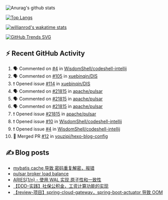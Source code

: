 ![Anurag's github stats](https://github-readme-stats.vercel.app/api?username=youzipi&show_icons=true)

[![Top Langs](https://github-readme-stats.vercel.app/api/top-langs/?username=youzipi&layout=compact)](https://github.com/anuraghazra/github-readme-stats)


[![willianrod's wakatime stats](https://github-readme-stats.vercel.app/api/wakatime?username=9dcf831f-e1e7-463e-822a-9241740bc1a1&layout=compact&langs_count=10)](https://github.com/anuraghazra/github-readme-stats)

[![GitHub Trends SVG](https://api.githubtrends.io/user/svg/youzipi/repos?time_range=one_year&loc_metric=changed&theme=classic)](https://githubtrends.io)

## ⚡ Recent GitHub Activity
<!--START_SECTION:activity-->
1. 🗣 Commented on [#4](https://github.com/WisdomShell/codeshell-intellij/issues/4#issuecomment-2100010045) in [WisdomShell/codeshell-intellij](https://github.com/WisdomShell/codeshell-intellij)
2. 🗣 Commented on [#105](https://github.com/xuebinqin/DIS/issues/105#issuecomment-2014789648) in [xuebinqin/DIS](https://github.com/xuebinqin/DIS)
3. ❗ Opened issue [#114](https://github.com/xuebinqin/DIS/issues/114) in [xuebinqin/DIS](https://github.com/xuebinqin/DIS)
4. 🗣 Commented on [#21815](https://github.com/apache/pulsar/issues/21815#issuecomment-1871089559) in [apache/pulsar](https://github.com/apache/pulsar)
5. 🗣 Commented on [#21815](https://github.com/apache/pulsar/issues/21815#issuecomment-1871066093) in [apache/pulsar](https://github.com/apache/pulsar)
6. 🗣 Commented on [#21815](https://github.com/apache/pulsar/issues/21815#issuecomment-1871013724) in [apache/pulsar](https://github.com/apache/pulsar)
7. ❗ Opened issue [#21815](https://github.com/apache/pulsar/issues/21815) in [apache/pulsar](https://github.com/apache/pulsar)
8. ❗ Opened issue [#10](https://github.com/WisdomShell/codeshell-intellij/issues/10) in [WisdomShell/codeshell-intellij](https://github.com/WisdomShell/codeshell-intellij)
9. ❗ Opened issue [#4](https://github.com/WisdomShell/codeshell-intellij/issues/4) in [WisdomShell/codeshell-intellij](https://github.com/WisdomShell/codeshell-intellij)
10. 🎉 Merged PR [#12](https://github.com/youzipi/hexo-blog-config/pull/12) in [youzipi/hexo-blog-config](https://github.com/youzipi/hexo-blog-config)
<!--END_SECTION:activity-->

## ✍️ Blog posts
<!-- BLOG-POST-LIST:START -->
- [mybatis cache 导致 密码重复解密，报错](http://youzipi.org/blog/2023/202303_mybatis_cache/)
- [pulsar broker load balance](http://youzipi.org/blog/2022/broker-load-balance/)
- [ARIES&lpar;1/n&rpar; - 使用 WAL 实现 原子性和一致性](http://youzipi.org/blog/2021/aries-1/)
- [【DDD-实践】社保公积金，工资计算功能的实现](http://youzipi.org/blog/2019/ddd-in-salary-calculation/)
- [【review-项目】spring-cloud-gateway，spring-boot-actuator 导致 OOM](http://youzipi.org/blog/2019/spring-boot-actuator-oom/)
<!-- BLOG-POST-LIST:END -->

